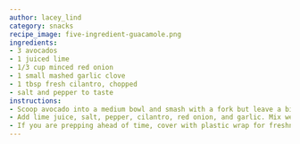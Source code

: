```yaml
---
author: lacey_lind
category: snacks
recipe_image: five-ingredient-guacamole.png
ingredients:
- 3 avocados
- 1 juiced lime
- 1/3 cup minced red onion
- 1 small mashed garlic clove
- 1 tbsp fresh cilantro, chopped
- salt and pepper to taste
instructions:
- Scoop avocado into a medium bowl and smash with a fork but leave a bit chunky.
- Add lime juice, salt, pepper, cilantro, red onion, and garlic. Mix well.
- If you are prepping ahead of time, cover with plastic wrap for freshness. Enjoy!
---
```

